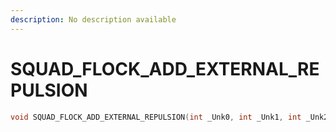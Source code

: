 ```yaml
---
description: No description available 
---
```


# SQUAD_FLOCK_ADD_EXTERNAL_REPULSION

```cpp
void SQUAD_FLOCK_ADD_EXTERNAL_REPULSION(int _Unk0, int _Unk1, int _Unk2, int _Unk3, int _Unk4, int _Unk5, int _Unk6, int _Unk7);
```